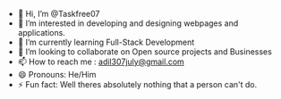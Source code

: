 - 👋 Hi, I’m @Taskfree07
- 👀 I’m interested in developing and designing webpages and applications.
- 🌱 I’m currently learning Full-Stack Development
- 💞️ I’m looking to collaborate on Open source projects and Businesses
- 📫 How to reach me : adil307july@gmail.com 
- 😄 Pronouns: He/Him
- ⚡ Fun fact: Well theres absolutely nothing that a person can't do. 

<!---
Taskfree07/Taskfree07 is a ✨ special ✨ repository because its `README.md` (this file) appears on your GitHub profile.
You can click the Preview link to take a look at your changes.
--->
